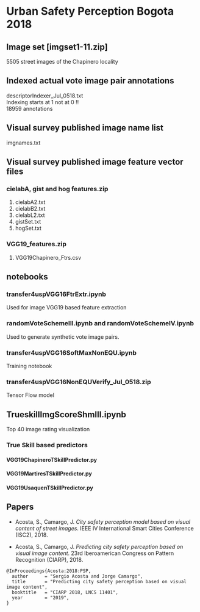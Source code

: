 # Urban Safety Perception Bogota 2018
## Image set [imgset1-11.zip]
5505 street images of the Chapinero locality
## Indexed actual vote image pair annotations
descriptorIndexer_Jul_0518.txt <br/>
Indexing starts at 1 not at 0 !! <br/>
18959 annotations 
## Visual survey published image name list
imgnames.txt
## Visual survey published image feature vector files
### cielabA, gist and hog features.zip
1. cielabA2.txt
2. cielabB2.txt
3. cielabL2.txt
4. gistSet.txt
5. hogSet.txt
### VGG19_features.zip
1. VGG19Chapinero_Ftrs.csv
## notebooks
### transfer4uspVGG16FtrExtr.ipynb
Used for image VGG19 based feature extraction
### randomVoteSchemeIII.ipynb and randomVoteSchemeIV.ipynb
Used to generate synthetic vote image pairs.
### transfer4uspVGG16SoftMaxNonEQU.ipynb
Training notebook

### transfer4uspVGG16NonEQUVerify_Jul_0518.zip
Tensor Flow model
## TrueskillImgScoreShmIII.ipynb
Top 40 image rating visualization
### True Skill based predictors
#### VGG19ChapineroTSkillPredictor.py
#### VGG19MartiresTSkillPredictor.py
#### VGG19UsaquenTSkillPredictor.py

## Papers
* Acosta, S., Camargo, J. *City safety perception model based on visual
content of street images*. IEEE IV International Smart Cities Conference
(ISC2), 2018.

* Acosta, S., Camargo, J. *Predicting city safety perception based on visual image content*. 
23rd Iberoamerican Congress on Pattern Recognition
(CIARP), 2018.
```
@InProceedings{Acosta:2018:PSP,
  author      = "Sergio Acosta and Jorge Camargo",
  title       = "Predicting city safety perception based on visual image content",
  booktitle   = "CIARP 2018, LNCS 11401",
  year        = "2019",
}
```
